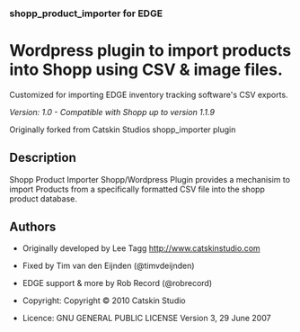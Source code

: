 ### shopp_product_importer for EDGE

# Wordpress plugin to import products into Shopp using CSV & image files.

Customized for importing EDGE inventory tracking software's CSV exports.

*Version: 1.0 - Compatible with Shopp up to version 1.1.9*

Originally forked from Catskin Studios shopp_importer plugin

## Description

Shopp Product Importer Shopp/Wordpress Plugin provides a mechanisim to import Products from a specifically formatted CSV file into the shopp product database.

## Authors

* Originally developed by Lee Tagg http://www.catskinstudio.com
* Fixed by Tim van den Eijnden (@timvdeijnden)
* EDGE support & more by Rob Record (@robrecord)

* Copyright: Copyright © 2010 Catskin Studio
* Licence: GNU GENERAL PUBLIC LICENSE Version 3, 29 June 2007
